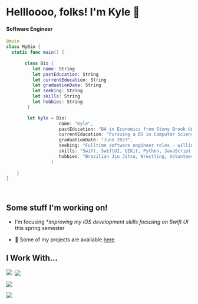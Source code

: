 # Hellloooo, folks! I'm Kyle 👋

#### Software Engineer
```Swift
@main
class MyBio {
  static func main() {
  
       class Bio {
          let name: String
          let pastEducation: String
          let currentEducation: String
          let graduationDate: String
          let seeking: String
          let skills: String
          let hobbies: String
        }

        let kyle = Bio(
                    name: "Kyle",
                    pastEducation: "BA in Economics from Stony Brook University",
                    currentEducation: "Pursuing a BS in Computer Science from Oregon State",
                    graduationDate: "June 2023",
                    seeking: "Fulltime software engineer roles - willing to start before graduation date",
                    skills: "Swift, SwiftUI, UIKit, Python, JavaScript, SQL, React, Flask",
                    hobbies: "Brazilian Jiu Jitsu, Wrestling, Volunteering"
                 )
                 
    }
}

   

```


## Some stuff I'm working on!

-  I’m focusing **improving my iOS development skills focusing on Swift UI* this spring semester

- 📝 Some of my projects are available [here](https://github.com/folkfrek?tab=repositories)

## I Work With...


<p><img align="left" src="https://github-readme-stats.vercel.app/api/top-langs?username=folkfrek&show_icons=true&locale=en&layout=compact"/></p>

<p>&nbsp;<img align="center" src="https://github-readme-stats.vercel.app/api?username=folkfrek&show_icons=true&locale=en"  /></p>

<p><img align="center" src="https://github-readme-streak-stats.herokuapp.com/?user=folkfrek&" /></p>

<p align="left"> <a href="https://github.com/ryo-ma/github-profile-trophy"><img src="https://github-profile-trophy.vercel.app/?username=folkfrek" /></a> </p>

<!--
**folkfrek/folkfrek** is a ✨ _special_ ✨ repository because its `README.md` (this file) appears on your GitHub profile.

Here are some ideas to get you started:

- 🔭 I’m currently working on ...
- 🌱 I’m currently learning ...
- 👯 I’m looking to collaborate on ...
- 🤔 I’m looking for help with ...
- 💬 Ask me about ...
- 📫 How to reach me: ...
- 😄 Pronouns: ...
- ⚡ Fun fact: ...
-->
